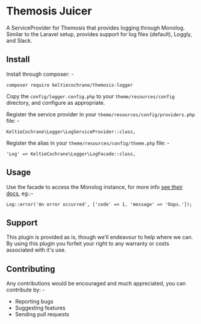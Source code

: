 Themosis Juicer
===============

A ServiceProvider for Themosis that provides logging through Monolog. Similar to
the Laravel setup, provides support for log files (default), Loggly, and Slack.

Install
-------
Install through composer: -

`composer require keltiecochrane/themosis-logger`

Copy the `config/logger.config.php` to your `theme/resources/config` directory,
and configure as appropriate.

Register the service provider in your `theme/resources/config/providers.php` file: -

`KeltieCochrane\Logger\LogServiceProvider::class,`

Register the alias in your `theme/resources/config/theme.php` file: -

`'Log' => KeltieCochrane\Logger\LogFacade::class,`

Usage
-----

Use the facade to access the Monolog instance, for more info
[see their docs](https://github.com/Seldaek/monolog/blob/master/doc/01-usage.md),
eg.:-

```
Log::error('An error occurred', ['code' => 1, 'message' => 'Oops.']);
```

Support
-------
This plugin is provided as is, though we'll endeavour to help where we can. By
using this plugin you forfeit your right to any warranty or costs associated with
it's use.

Contributing
------------
Any contributions would be encouraged and much appreciated, you can contribute by: -

* Reporting bugs
* Suggesting features
* Sending pull requests

